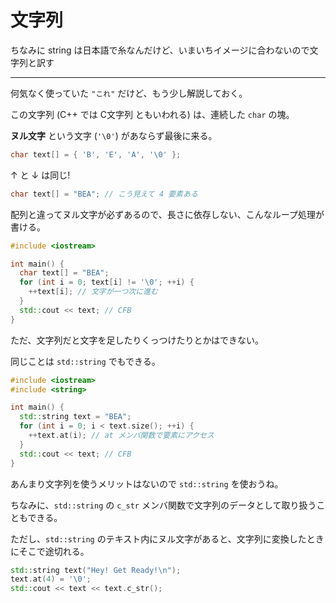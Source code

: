 # 文字列

ちなみに string は日本語で糸なんだけど、いまいちイメージに合わないので文字列と訳す

---

何気なく使っていた `"これ"` だけど、もう少し解説しておく。

この文字列 (C++ では C文字列 ともいわれる) は、連続した `char` の塊。

**ヌル文字** という文字 (`'\0'`) があならず最後に来る。

```cpp
char text[] = { 'B', 'E', 'A', '\0' };
```

↑ と ↓ は同じ!

```cpp
char text[] = "BEA"; // こう見えて 4 要素ある
```

配列と違ってヌル文字が必ずあるので、長さに依存しない、こんなループ処理が書ける。

```cpp
#include <iostream>

int main() {
  char text[] = "BEA";
  for (int i = 0; text[i] != '\0'; ++i) {
    ++text[i]; // 文字が一つ次に進む
  }
  std::cout << text; // CFB
}
```

ただ、文字列だと文字を足したりくっつけたりとかはできない。

同じことは `std::string` でもできる。

```cpp
#include <iostream>
#include <string>

int main() {
  std::string text = "BEA";
  for (int i = 0; i < text.size(); ++i) {
    ++text.at(i); // at メンバ関数で要素にアクセス
  }
  std::cout << text; // CFB
}
```

あんまり文字列を使うメリットはないので `std::string` を使おうね。

ちなみに、`std::string` の `c_str` メンバ関数で文字列のデータとして取り扱うこともできる。

ただし、`std::string` のテキスト内にヌル文字があると、文字列に変換したときにそこで途切れる。

```cpp
std::string text("Hey! Get Ready!\n");
text.at(4) = '\0';
std::cout << text << text.c_str();
```
